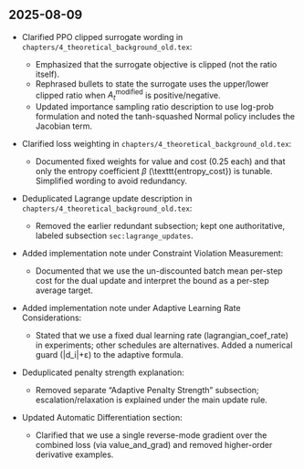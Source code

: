 ## 2025-08-09

- Clarified PPO clipped surrogate wording in `chapters/4_theoretical_background_old.tex`:
  - Emphasized that the surrogate objective is clipped (not the ratio itself).
  - Rephrased bullets to state the surrogate uses the upper/lower clipped ratio when $A_t^{\text{modified}}$ is positive/negative.
  - Updated importance sampling ratio description to use log-prob formulation and noted the tanh-squashed Normal policy includes the Jacobian term.

- Clarified loss weighting in `chapters/4_theoretical_background_old.tex`:
  - Documented fixed weights for value and cost (0.25 each) and that only the entropy coefficient $\beta$ (\texttt{entropy\_cost}) is tunable. Simplified wording to avoid redundancy.

- Deduplicated Lagrange update description in `chapters/4_theoretical_background_old.tex`:
  - Removed the earlier redundant subsection; kept one authoritative, labeled subsection `sec:lagrange_updates`.

- Added implementation note under Constraint Violation Measurement:
  - Documented that we use the un-discounted batch mean per-step cost for the dual update and interpret the bound as a per-step average target.

- Added implementation note under Adaptive Learning Rate Considerations:
  - Stated that we use a fixed dual learning rate (lagrangian_coef_rate) in experiments; other schedules are alternatives. Added a numerical guard (|d_i|+ε) to the adaptive formula.

- Deduplicated penalty strength explanation:
  - Removed separate “Adaptive Penalty Strength” subsection; escalation/relaxation is explained under the main update rule.

- Updated Automatic Differentiation section:
  - Clarified that we use a single reverse-mode gradient over the combined loss (via value_and_grad) and removed higher-order derivative examples.


